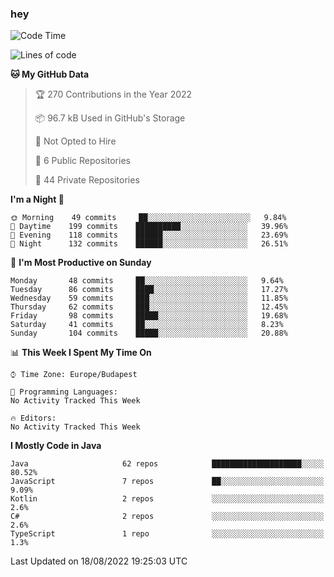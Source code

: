 ### hey

<!--START_SECTION:waka-->
![Code Time](http://img.shields.io/badge/Code%20Time-801%20hrs%2035%20mins-blue)

![Lines of code](https://img.shields.io/badge/From%20Hello%20World%20I%27ve%20Written-508%20Thousand%20lines%20of%20code-blue)

**🐱 My GitHub Data** 

> 🏆 270 Contributions in the Year 2022
 > 
> 📦 96.7 kB Used in GitHub's Storage 
 > 
> 🚫 Not Opted to Hire
 > 
> 📜 6 Public Repositories 
 > 
> 🔑 44 Private Repositories  
 > 
**I'm a Night 🦉** 

```text
🌞 Morning    49 commits     ██░░░░░░░░░░░░░░░░░░░░░░░   9.84% 
🌆 Daytime    199 commits    ██████████░░░░░░░░░░░░░░░   39.96% 
🌃 Evening    118 commits    ██████░░░░░░░░░░░░░░░░░░░   23.69% 
🌙 Night      132 commits    ██████░░░░░░░░░░░░░░░░░░░   26.51%

```
📅 **I'm Most Productive on Sunday** 

```text
Monday       48 commits     ██░░░░░░░░░░░░░░░░░░░░░░░   9.64% 
Tuesday      86 commits     ████░░░░░░░░░░░░░░░░░░░░░   17.27% 
Wednesday    59 commits     ███░░░░░░░░░░░░░░░░░░░░░░   11.85% 
Thursday     62 commits     ███░░░░░░░░░░░░░░░░░░░░░░   12.45% 
Friday       98 commits     █████░░░░░░░░░░░░░░░░░░░░   19.68% 
Saturday     41 commits     ██░░░░░░░░░░░░░░░░░░░░░░░   8.23% 
Sunday       104 commits    █████░░░░░░░░░░░░░░░░░░░░   20.88%

```


📊 **This Week I Spent My Time On** 

```text
⌚︎ Time Zone: Europe/Budapest

💬 Programming Languages: 
No Activity Tracked This Week

🔥 Editors: 
No Activity Tracked This Week

```

**I Mostly Code in Java** 

```text
Java                     62 repos            ████████████████████░░░░░   80.52% 
JavaScript               7 repos             ██░░░░░░░░░░░░░░░░░░░░░░░   9.09% 
Kotlin                   2 repos             ░░░░░░░░░░░░░░░░░░░░░░░░░   2.6% 
C#                       2 repos             ░░░░░░░░░░░░░░░░░░░░░░░░░   2.6% 
TypeScript               1 repo              ░░░░░░░░░░░░░░░░░░░░░░░░░   1.3%

```



 Last Updated on 18/08/2022 19:25:03 UTC
<!--END_SECTION:waka-->
